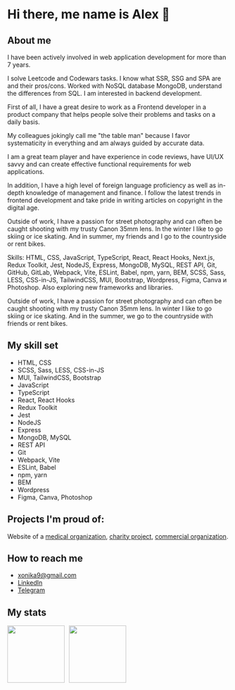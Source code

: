 # Hi there, me name is Alex 👋

## About me

I have been actively involved in web application development for more than 7 years.

I solve Leetcode and Codewars tasks. I know what SSR, SSG and SPA are and their pros/cons. Worked with NoSQL database MongoDB, understand the differences from SQL. I am interested in backend development.

First of all, I have a great desire to work as a Frontend developer in a product company that helps people solve their problems and tasks on a daily basis.

My colleagues jokingly call me "the table man" because I favor systematicity in everything and am always guided by accurate data.

I am a great team player and have experience in code reviews, have UI/UX savvy and can create effective functional requirements for web applications.

In addition, I have a high level of foreign language proficiency as well as in-depth knowledge of management and finance. I follow the latest trends in frontend development and take pride in writing articles on copyright in the digital age.

Outside of work, I have a passion for street photography and can often be caught shooting with my trusty Canon 35mm lens. In the winter I like to go skiing or ice skating. And in summer, my friends and I go to the countryside or rent bikes.

Skills: HTML, CSS, JavaScript, TypeScript, React, React Hooks, Next.js, Redux Toolkit, Jest, NodeJS, Express, MongoDB, MySQL, REST API, Git, GitHub, GitLab, Webpack, Vite, ESLint, Babel, npm, yarn, BEM, SCSS, Sass, LESS, CSS-in-JS, TailwindCSS, MUI, Bootstrap, Wordpress, Figma, Canva и Photoshop.
Also exploring new frameworks and libraries.

Outside of work, I have a passion for street photography and can often be caught shooting with my trusty Canon 35mm lens. In winter I like to go skiing or ice skating. And in the summer, we go to the countryside with friends or rent bikes.

## My skill set

* HTML, CSS
* SCSS, Sass, LESS, CSS-in-JS
* MUI, TailwindCSS, Bootstrap
* JavaScript
* TypeScript
* React, React Hooks
* Redux Toolkit
* Jest
* NodeJS
* Express
* MongoDB, MySQL
* REST API
* Git
* Webpack, Vite
* ESLint, Babel
* npm, yarn
* BEM
* Wordpress
* Figma, Canva, Photoshop

## Projects I'm proud of:
Website of a [medical organization](https://irgpc.ru/), [charity project](https://xn--80abh4ara1ao.xn--p1ai/), [commercial organization](https://timber.krona-baikal.com/).

## How to reach me

* xonika9@gmail.com
* [LinkedIn](https://www.linkedin.com/in/alex-beltyukov/)
* [Telegram](https://t.me/xonika9)

## My stats

<div>
<a href="https://github-readme-stats-x9.vercel.app/api?username=xonika9&hide=stars,contribs&show_icons=true">
  <img  align="left" height="130" style="margin-right: 10px" src="https://github-readme-stats-x9.vercel.app/api?username=xonika9&hide=stars,contribs&show_icons=true" />
</a>
<a href="https://github-readme-stats-x9.vercel.app/api/top-langs/?username=xonika9&layout=compact">
  <img align="left" height="130" src="https://github-readme-stats-x9.vercel.app/api/top-langs/?username=xonika9&layout=compact" />
</a>
</div>
